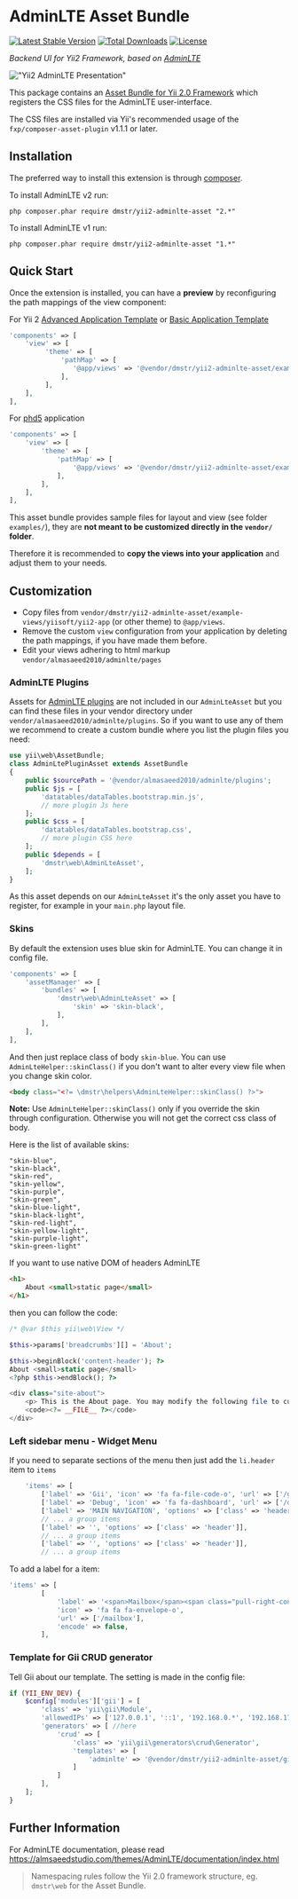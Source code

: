 AdminLTE Asset Bundle
=====================

[![Latest Stable Version](https://poser.pugx.org/dmstr/yii2-adminlte-asset/v/stable.svg)](https://packagist.org/packages/dmstr/yii2-adminlte-asset) 
[![Total Downloads](https://poser.pugx.org/dmstr/yii2-adminlte-asset/downloads.svg)](https://packagist.org/packages/dmstr/yii2-adminlte-asset)
[![License](https://poser.pugx.org/dmstr/yii2-adminlte-asset/license.svg)](https://packagist.org/packages/dmstr/yii2-adminlte-asset)


*Backend UI for Yii2 Framework, based on [AdminLTE](https://github.com/almasaeed2010/AdminLTE)*

!["Yii2 AdminLTE Presentation"](https://cloud.githubusercontent.com/assets/874234/7603896/753228ee-f943-11e4-9d42-2a31b41eb42d.jpg)

This package contains an [Asset Bundle for Yii 2.0 Framework](http://www.yiiframework.com/doc-2.0/guide-structure-assets.html) 
which registers the CSS files for the AdminLTE user-interface.

The CSS files are installed via Yii's recommended usage of the `fxp/composer-asset-plugin` v1.1.1 or later.


Installation
------------

The preferred way to install this extension is through [composer](http://getcomposer.org/download/).

To install AdminLTE v2 run:

```
php composer.phar require dmstr/yii2-adminlte-asset "2.*"
```

To install AdminLTE v1 run:

```
php composer.phar require dmstr/yii2-adminlte-asset "1.*"
```



Quick Start
-----------

Once the extension is installed, you can have a **preview** by reconfiguring the path mappings of the view component:

For Yii 2 [Advanced Application Template](https://github.com/yiisoft/yii2-app-advanced) or [Basic Application Template](https://github.com/yiisoft/yii2-app-basic)

```php
'components' => [
    'view' => [
         'theme' => [
             'pathMap' => [
                '@app/views' => '@vendor/dmstr/yii2-adminlte-asset/example-views/yiisoft/yii2-app'
             ],
         ],
    ],
],
```


For [phd5](https://github.com/dmstr/phd5-app) application

```php
'components' => [
    'view' => [
        'theme' => [
            'pathMap' => [
                '@app/views' => '@vendor/dmstr/yii2-adminlte-asset/example-views/phundament/app'
            ],
        ],
    ],
],
```

This asset bundle provides sample files for layout and view (see folder `examples/`), they are **not meant to be customized directly in the `vendor/` folder**.

Therefore it is recommended to **copy the views into your application** and adjust them to your needs.


Customization
-------------

- Copy files from `vendor/dmstr/yii2-adminlte-asset/example-views/yiisoft/yii2-app` (or other theme) to `@app/views`.
- Remove the custom `view` configuration from your application by deleting the path mappings, if you have made them before.
- Edit your views adhering to html markup `vendor/almasaeed2010/adminlte/pages`

### AdminLTE Plugins

Assets for [AdminLTE plugins](https://almsaeedstudio.com/themes/AdminLTE/documentation/index.html#plugins) are not included
in our `AdminLteAsset` but you can find these files in your vendor directory under `vendor/almasaeed2010/adminlte/plugins`.
So if you want to use any of them we recommend to create a custom bundle where you list the plugin files you need:


```php
use yii\web\AssetBundle;
class AdminLtePluginAsset extends AssetBundle
{
    public $sourcePath = '@vendor/almasaeed2010/adminlte/plugins';
    public $js = [
        'datatables/dataTables.bootstrap.min.js',
        // more plugin Js here
    ];
    public $css = [
        'datatables/dataTables.bootstrap.css',
        // more plugin CSS here
    ];
    public $depends = [
        'dmstr\web\AdminLteAsset',
    ];
}
```

As this asset depends on our `AdminLteAsset` it's the only asset you have to register, for example in
your `main.php` layout file.


### Skins

By default the extension uses blue skin for AdminLTE. You can change it in config file.

```php
'components' => [
    'assetManager' => [
        'bundles' => [
            'dmstr\web\AdminLteAsset' => [
                'skin' => 'skin-black',
            ],
        ],
    ],
],
```

And then just replace class of body `skin-blue`. You can use `AdminLteHelper::skinClass()` if you don't want to alter every view file when you change skin color. 
```html
<body class="<?= \dmstr\helpers\AdminLteHelper::skinClass() ?>">
```

**Note:** Use `AdminLteHelper::skinClass()` only if you override the skin through configuration. Otherwise you will not get the correct css class of body.

Here is the list of available skins:

```
"skin-blue",
"skin-black",
"skin-red",
"skin-yellow",
"skin-purple",
"skin-green",
"skin-blue-light",
"skin-black-light",
"skin-red-light",
"skin-yellow-light",
"skin-purple-light",
"skin-green-light"
```

If you want to use native DOM of headers AdminLTE

```html
<h1>
    About <small>static page</small>
</h1>
```

then you can follow the code:

```php
/* @var $this yii\web\View */

$this->params['breadcrumbs'][] = 'About';

$this->beginBlock('content-header'); ?>
About <small>static page</small>
<?php $this->endBlock(); ?>

<div class="site-about">
    <p> This is the About page. You may modify the following file to customize its content: </p>
    <code><?= __FILE__ ?></code>
</div>
```

### Left sidebar menu - Widget Menu

If you need to separate sections of the menu then just add the `li.header` item to `items`
```php
    'items' => [
        ['label' => 'Gii', 'icon' => 'fa fa-file-code-o', 'url' => ['/gii']],
        ['label' => 'Debug', 'icon' => 'fa fa-dashboard', 'url' => ['/debug']],
        ['label' => 'MAIN NAVIGATION', 'options' => ['class' => 'header']], // here
        // ... a group items
        ['label' => '', 'options' => ['class' => 'header']],
        // ... a group items
        ['label' => '', 'options' => ['class' => 'header']],
        // ... a group items
```

To add a label for a item:

```php
'items' => [
        [
            'label' => '<span>Mailbox</span><span class="pull-right-container"><small class="label pull-right bg-yellow">' . $mailCount . '</small></span>',
            'icon' => 'fa fa fa-envelope-o',
            'url' => ['/mailbox'],
            'encode' => false,
        ],
```

### Template for Gii CRUD generator

Tell Gii about our template. The setting is made in the config file:

```php
if (YII_ENV_DEV) {    
    $config['modules']['gii'] = [
        'class' => 'yii\gii\Module',      
        'allowedIPs' => ['127.0.0.1', '::1', '192.168.0.*', '192.168.178.20'],  
        'generators' => [ //here
            'crud' => [
                'class' => 'yii\gii\generators\crud\Generator',
                'templates' => [
                    'adminlte' => '@vendor/dmstr/yii2-adminlte-asset/gii/templates/crud/simple',
                ]
            ]
        ],
    ];
}
```


Further Information
-------------------

For AdminLTE documentation, please read https://almsaeedstudio.com/themes/AdminLTE/documentation/index.html

> Namespacing rules follow the Yii 2.0 framework structure, eg. `dmstr\web` for the Asset Bundle.
 

